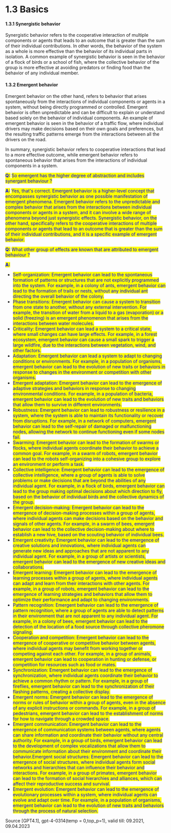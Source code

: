 # 1.3 Basics

#### **1.3.1 Synergistic behavior**

Synergistic behavior refers to the cooperative interaction of multiple components or agents that leads to an outcome that is greater than the sum of their individual contributions. In other words, the behavior of the system as a whole is more effective than the behavior of its individual parts in isolation. A common example of synergistic behavior is seen in the behavior of a flock of birds or a school of fish, where the collective behavior of the group is more effective at avoiding predators or finding food than the behavior of any individual member.

#### **1.3.2 Emergent behavior**

Emergent behavior on the other hand, refers to behavior that arises spontaneously from the interactions of individual components or agents in a system, without being directly programmed or controlled. Emergent behavior is often unpredictable and can be difficult to explain or understand based solely on the behavior of individual components. An example of emergent behavior is seen in the behavior of a traffic flow, where individual drivers may make decisions based on their own goals and preferences, but the resulting traffic patterns emerge from the interactions between all the drivers on the road.

In summary, synergistic behavior refers to cooperative interactions that lead to a more effective outcome, while emergent behavior refers to spontaneous behavior that arises from the interactions of individual components in a system.

<mark style="color:blue;">**Q:**</mark> <mark style="color:blue;"></mark><mark style="color:blue;">So emergent has the higher degree of abstraction and includes synergant behaviour ?</mark>

<mark style="color:blue;">**A:**</mark> <mark style="color:blue;"></mark><mark style="color:blue;">Yes, that's correct. Emergent behavior is a higher-level concept that encompasses synergistic behavior as one possible manifestation of emergent phenomena. Emergent behavior refers to the unpredictable and complex behavior that arises from the interactions between individual components or agents in a system, and it can involve a wide range of phenomena beyond just synergistic effects. Synergistic behavior, on the other hand, specifically refers to the cooperative interactions of multiple components or agents that lead to an outcome that is greater than the sum of their individual contributions, and it is a specific example of emergent behavior.</mark>

<mark style="color:blue;">**Q:**</mark> <mark style="color:blue;"></mark><mark style="color:blue;">What other group of effects are known that are attributed to emergent behaviour ?</mark>

<mark style="color:blue;">**A:**</mark>

* <mark style="color:blue;">Self-organization: Emergent behavior can lead to the spontaneous formation of patterns or structures that are not explicitly programmed into the system. For example, in a colony of ants, emergent behavior can lead to the formation of trails or nests, without any individual ant directing the overall behavior of the colony.</mark>
* <mark style="color:blue;">Phase transitions: Emergent behavior can cause a system to transition from one state to another, without any external intervention. For example, the transition of water from a liquid to a gas (evaporation) or a solid (freezing) is an emergent phenomenon that arises from the interactions between water molecules.</mark>
* <mark style="color:blue;">Criticality: Emergent behavior can lead a system to a critical state, where small changes can have large effects. For example, in a forest ecosystem, emergent behavior can cause a small spark to trigger a large wildfire, due to the interactions between vegetation, wind, and other factors.</mark>
* <mark style="color:blue;">Adaptation: Emergent behavior can lead a system to adapt to changing conditions or environments. For example, in a population of organisms, emergent behavior can lead to the evolution of new traits or behaviors in response to changes in the environment or competition with other organisms.</mark>
* <mark style="color:blue;">Emergent adaptation: Emergent behavior can lead to the emergence of adaptive strategies and behaviors in response to changing environmental conditions. For example, in a population of bacteria, emergent behavior can lead to the evolution of new traits and behaviors that allow them to survive in different environments.</mark>
* <mark style="color:blue;">Robustness: Emergent behavior can lead to robustness or resilience in a system, where the system is able to maintain its functionality or recover from disruptions. For example, in a network of computers, emergent behavior can lead to the self-repair of damaged or malfunctioning nodes, allowing the network to continue functioning even if some nodes fail.</mark>
* <mark style="color:blue;">Swarming: Emergent behavior can lead to the formation of swarms or flocks, where individual agents coordinate their behavior to achieve a common goal. For example, in a swarm of robots, emergent behavior can lead to the robots self-organizing into a cohesive group to explore an environment or perform a task.</mark>
* <mark style="color:blue;">Collective intelligence: Emergent behavior can lead to the emergence of collective intelligence, where a group of agents is able to solve problems or make decisions that are beyond the abilities of any individual agent. For example, in a flock of birds, emergent behavior can lead to the group making optimal decisions about which direction to fly, based on the behavior of individual birds and the collective dynamics of the group.</mark>
* <mark style="color:blue;">Emergent decision-making: Emergent behavior can lead to the emergence of decision-making processes within a group of agents, where individual agents can make decisions based on the behavior and signals of other agents. For example, in a swarm of bees, emergent behavior can lead to the collective decision-making about where to establish a new hive, based on the scouting behavior of individual bees.</mark>
* <mark style="color:blue;">Emergent creativity: Emergent behavior can lead to the emergence of creative solutions and innovations, where individual agents can generate new ideas and approaches that are not apparent to any individual agent. For example, in a group of artists or scientists, emergent behavior can lead to the emergence of new creative ideas and collaborations.</mark>
* <mark style="color:blue;">Emergent learning: Emergent behavior can lead to the emergence of learning processes within a group of agents, where individual agents can adapt and learn from their interactions with other agents. For example, in a group of robots, emergent behavior can lead to the emergence of learning strategies and behaviors that allow them to optimize their performance and adapt to changing environments.</mark>
* <mark style="color:blue;">Pattern recognition: Emergent behavior can lead to the emergence of pattern recognition, where a group of agents are able to detect patterns in their environment that are not apparent to any individual agent. For example, in a colony of bees, emergent behavior can lead to the detection of the location of a food source through collective pheromone signaling.</mark>
* <mark style="color:blue;">Cooperation and competition: Emergent behavior can lead to the emergence of cooperative or competitive behavior between agents, where individual agents may benefit from working together or competing against each other. For example, in a group of animals, emergent behavior can lead to cooperation in hunting or defense, or competition for resources such as food or mates.</mark>
* <mark style="color:blue;">Synchronization: Emergent behavior can lead to the emergence of synchronization, where individual agents coordinate their behavior to achieve a common rhythm or pattern. For example, in a group of fireflies, emergent behavior can lead to the synchronization of their flashing patterns, creating a collective display.</mark>
* <mark style="color:blue;">Emergent norms: Emergent behavior can lead to the emergence of norms or rules of behavior within a group of agents, even in the absence of any explicit instructions or commands. For example, in a group of pedestrians, emergent behavior can lead to the establishment of norms for how to navigate through a crowded space.</mark>
* <mark style="color:blue;">Emergent communication: Emergent behavior can lead to the emergence of communication systems between agents, where agents can share information and coordinate their behavior without any central authority. For example, in a group of birds, emergent behavior can lead to the development of complex vocalizations that allow them to communicate information about their environment and coordinate their behavior.Emergent social structures: Emergent behavior can lead to the emergence of social structures, where individual agents form social networks and hierarchies that can influence their behavior and interactions. For example, in a group of primates, emergent behavior can lead to the formation of social hierarchies and alliances, which can affect their reproductive success and survival.</mark>
* <mark style="color:blue;">Emergent evolution: Emergent behavior can lead to the emergence of evolutionary processes within a system, where individual agents can evolve and adapt over time. For example, in a population of organisms, emergent behavior can lead to the evolution of new traits and behaviors through the process of natural selection.</mark>

Source \[GPT4.1], gpt-4-0314(temp = 0,top\_p=1), valid till: 09.2021, 09.04.2023

